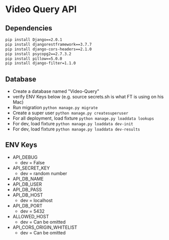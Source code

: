 # Video Query API

## Dependencies

```bash
pip install Django==2.0.1
pip install djangorestframework==3.7.7
pip install django-cors-headers==2.1.0
pip install psycopg2==2.7.3.2
pip install pillow==5.0.0
pip install django-filter=1.1.0
```

## Database

- Create a database named "Video-Query"
- verify ENV Keys below (e.g. source secrets.sh is what FT is using on his Mac)
- Run migration `python manage.py migrate`
- Create a super user `python manage.py createsuperuser`
- For all deployment, load fixture `python manage.py loaddata lookups`
- For dev, load fixture `python manage.py loaddata dev-init`
- For dev, load fixture `python manage.py loaddata dev-results`

## ENV Keys

- API_DEBUG
  - dev = False
- API_SECRET_KEY
  - dev = random number
- API_DB_NAME
- API_DB_USER
- API_DB_PASS
- API_DB_HOST
  - dev = localhost
- API_DB_PORT
  - dev = 5432
- ALLOWED_HOST
  - dev = Can be omitted
- API_CORS_ORIGIN_WHITELIST
  - dev = Can be omitted
